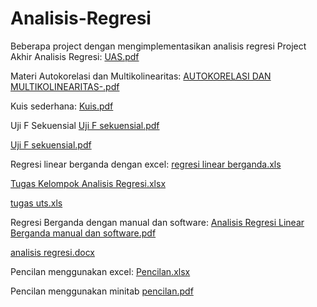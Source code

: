 # Analisis-Regresi
Beberapa project dengan mengimplementasikan analisis regresi 
Project Akhir Analisis Regresi: [UAS.pdf](https://github.com/yuvanioksarianti29/Analisis-Regresi/files/8149100/UAS.Yuvani.Oksarianti.18337036.S1.B.pdf)


Materi Autokorelasi dan Multikolinearitas: [AUTOKORELASI DAN MULTIKOLINEARITAS-.pdf](https://github.com/yuvanioksarianti29/Analisis-Regresi/files/8149105/AUTOKORELASI.DAN.MULTIKOLINEARITAS-converted-compressed.pdf)


Kuis sederhana: [Kuis.pdf](https://github.com/yuvanioksarianti29/Analisis-Regresi/files/8149108/Yuvani.Oksarianti.18337036.Kuis.pdf)


Uji F Sekuensial [Uji F sekuensial.pdf](https://github.com/yuvanioksarianti29/Analisis-Regresi/files/8149111/Yuvani.Oksarianti_18337036_Uji.F.sekuensial.pdf)

[Uji F sekuensial.pdf](https://github.com/yuvanioksarianti29/Analisis-Regresi/files/8149134/Yuvani.Oksarianti_18337036_Uji.F.sekuensial.pdf)



Regresi linear berganda dengan excel: [regresi linear berganda.xls](https://github.com/yuvanioksarianti29/Analisis-Regresi/files/8149114/regresi.linear.berganda.xls)

[Tugas Kelompok Analisis Regresi.xlsx](https://github.com/yuvanioksarianti29/Analisis-Regresi/files/8149126/Tugas.Kelompok.Analisis.Regresi.xlsx)

[tugas uts.xls](https://github.com/yuvanioksarianti29/Analisis-Regresi/files/8149127/tugas.uts.xls)


Regresi Berganda dengan manual dan software: [Analisis Regresi Linear Berganda manual dan software.pdf](https://github.com/yuvanioksarianti29/Analisis-Regresi/files/8149119/Analisis.Regresi.Linear.Berganda.manual.dan.software.pdf) 

[analisis regresi.docx](https://github.com/yuvanioksarianti29/Analisis-Regresi/files/8149125/tugas.analisis.regresi.docx)


Pencilan menggunakan excel: [ Pencilan.xlsx](https://github.com/yuvanioksarianti29/Analisis-Regresi/files/8149128/Yuvani.Oksarianti.18337036.Tugas.Pencilan.xlsx)


Pencilan menggunakan minitab [ pencilan.pdf](https://github.com/yuvanioksarianti29/Analisis-Regresi/files/8149131/Yuvani.Oksarianti.18337036Tugas.pencilan.pdf)








